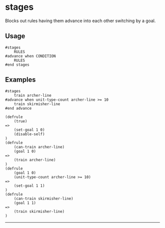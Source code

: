 # stages
Blocks out rules having them advance into each other switching by a goal.
## Usage
```
#stages
    RULES
#advance when CONDITION
    RULES
#end stages
```
## Examples
```
#stages
    train archer-line
#advance when unit-type-count archer-line >= 10
    train skirmisher-line
#end advance
```
```
(defrule
    (true)
=>
    (set-goal 1 0)
    (disable-self)
)
(defrule
    (can-train archer-line)
    (goal 1 0)
=>
    (train archer-line)
)
(defrule
    (goal 1 0)
    (unit-type-count archer-line >= 10)
=>
    (set-goal 1 1)
)
(defrule
    (can-train skirmisher-line)
    (goal 1 1)
=>
    (train skirmisher-line)
)

```
---
